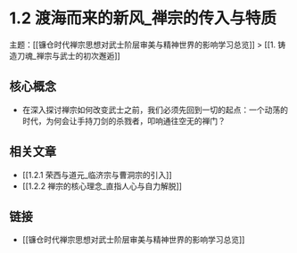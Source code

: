 # 1.2 渡海而来的新风_禅宗的传入与特质

主题：[[镰仓时代禅宗思想对武士阶层审美与精神世界的影响学习总览]] > [[1. 铸造刀魂_禅宗与武士的初次邂逅]]

## 核心概念

- 在深入探讨禅宗如何改变武士之前，我们必须先回到一切的起点：一个动荡的时代，为何会让手持刀剑的杀戮者，叩响通往空无的禅门？

## 相关文章

- [[1.2.1 荣西与道元_临济宗与曹洞宗的引入]]
- [[1.2.2 禅宗的核心理念_直指人心与自力解脱]]

## 链接

- [[镰仓时代禅宗思想对武士阶层审美与精神世界的影响学习总览]]
